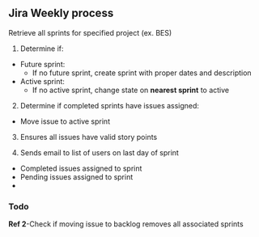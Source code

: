 ## Jira Weekly process

Retrieve all sprints for specified project (ex. BES)
1. Determine if:
  - Future sprint:
    - If no future sprint, create sprint with proper dates and description
  - Active sprint:
    - If no active sprint, change state on **nearest sprint** to active
  
2. Determine if completed sprints have issues assigned:
  - Move issue to active sprint

3. Ensures all issues have valid story points

4. Sends email to list of users on last day of sprint
  - Completed issues assigned to sprint
  - Pending issues assigned to sprint
  - 

### Todo
**Ref 2**-Check if moving issue to backlog removes all associated sprints
